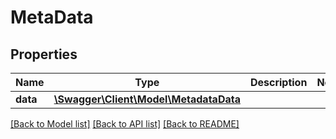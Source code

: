 # MetaData

## Properties
Name | Type | Description | Notes
------------ | ------------- | ------------- | -------------
**data** | [**\Swagger\Client\Model\MetadataData**](MetadataData.md) |  | 

[[Back to Model list]](../README.md#documentation-for-models) [[Back to API list]](../README.md#documentation-for-api-endpoints) [[Back to README]](../README.md)


